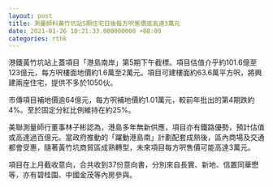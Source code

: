 ```yaml
---
layout: post
title: 測量師料黃竹坑站5期住宅日後每方呎售價或高達3萬元
date: 2021-01-26 10:21:33.000000000 +08:00
categories: rthk
---
```


港鐵黃竹坑站上蓋項目「港島南岸」第5期下午截標。項目估值介乎約101.6億至123億元，每方呎樓面地價約1.6萬至2萬元。項目可建樓面約63.6萬平方呎，將興建兩座住宅，提供不多於1050伙。

市傳項目補地價逾64億元，每方呎補地價約1.01萬元，較前年批出的第4期跌約4%。至於固定分紅比例維持在約25%。

美聯測量師行董事林子彬認為，港島多年無新供應，項目亦有鐵路優勢，預計估值或高達過百億元。當政府推動的「躍動港島南」計劃配套成熟後，區內商場及交通都會受惠，隨著黃竹坑商貿區成熟轉型，未來項目每方呎售價可能高達3萬元。

項目在上月截收意向，合共收到37份意向書，分別來自長實、新地、信置同華懋等，亦有碧桂園、中國金茂等內房參與。
